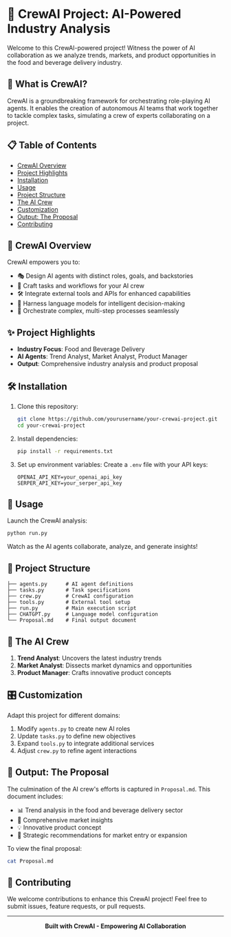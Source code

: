 # 🚀 CrewAI Project: AI-Powered Industry Analysis


Welcome to this CrewAI-powered project! Witness the power of AI collaboration as we analyze trends, markets, and product opportunities in the food and beverage delivery industry.

## 🌟 What is CrewAI?

CrewAI is a groundbreaking framework for orchestrating role-playing AI agents. It enables the creation of autonomous AI teams that work together to tackle complex tasks, simulating a crew of experts collaborating on a project.

## 📋 Table of Contents

- [CrewAI Overview](#-crewai-overview)
- [Project Highlights](#-project-highlights)
- [Installation](#-installation)
- [Usage](#-usage)
- [Project Structure](#-project-structure)
- [The AI Crew](#-the-ai-crew)
- [Customization](#-customization)
- [Output: The Proposal](#-output-the-proposal)
- [Contributing](#-contributing)

## 🤖 CrewAI Overview

CrewAI empowers you to:

- 🎭 Design AI agents with distinct roles, goals, and backstories
- 🔗 Craft tasks and workflows for your AI crew
- 🛠️ Integrate external tools and APIs for enhanced capabilities
- 🧠 Harness language models for intelligent decision-making
- 🔄 Orchestrate complex, multi-step processes seamlessly

## ✨ Project Highlights

- **Industry Focus**: Food and Beverage Delivery
- **AI Agents**: Trend Analyst, Market Analyst, Product Manager
- **Output**: Comprehensive industry analysis and product proposal

## 🛠️ Installation

1. Clone this repository:
   ```bash
   git clone https://github.com/yourusername/your-crewai-project.git
   cd your-crewai-project
   ```

2. Install dependencies:
   ```bash
   pip install -r requirements.txt
   ```

3. Set up environment variables:
   Create a `.env` file with your API keys:
   ```
   OPENAI_API_KEY=your_openai_api_key
   SERPER_API_KEY=your_serper_api_key
   ```

## 🚀 Usage

Launch the CrewAI analysis:

```bash
python run.py
```

Watch as the AI agents collaborate, analyze, and generate insights!

## 📁 Project Structure

```
├── agents.py      # AI agent definitions
├── tasks.py       # Task specifications
├── crew.py        # CrewAI configuration
├── tools.py       # External tool setup
├── run.py         # Main execution script
├── CHATGPT.py     # Language model configuration
└── Proposal.md    # Final output document
```

## 👥 The AI Crew

1. **Trend Analyst**: Uncovers the latest industry trends
2. **Market Analyst**: Dissects market dynamics and opportunities
3. **Product Manager**: Crafts innovative product concepts

## 🎛️ Customization

Adapt this project for different domains:

1. Modify `agents.py` to create new AI roles
2. Update `tasks.py` to define new objectives
3. Expand `tools.py` to integrate additional services
4. Adjust `crew.py` to refine agent interactions

## 📄 Output: The Proposal

The culmination of the AI crew's efforts is captured in `Proposal.md`. This document includes:

- 📊 Trend analysis in the food and beverage delivery sector
- 🏪 Comprehensive market insights
- 💡 Innovative product concept
- 🚀 Strategic recommendations for market entry or expansion

To view the final proposal:

```bash
cat Proposal.md
```

## 🤝 Contributing

We welcome contributions to enhance this CrewAI project! Feel free to submit issues, feature requests, or pull requests.

---

<p align="center">
  <strong>Built with CrewAI - Empowering AI Collaboration</strong>
</p>
